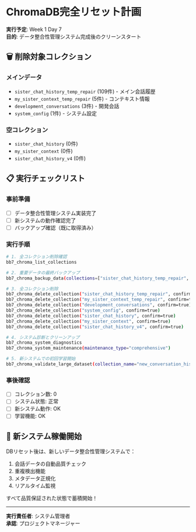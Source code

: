 # ChromaDB完全リセット計画

**実行予定**: Week 1 Day 7  
**目的**: データ整合性管理システム完成後のクリーンスタート

## 🗑️ **削除対象コレクション**

### **メインデータ**
- `sister_chat_history_temp_repair` (109件) - メイン会話履歴
- `my_sister_context_temp_repair` (5件) - コンテキスト情報
- `development_conversations` (3件) - 開発会話
- `system_config` (1件) - システム設定

### **空コレクション**
- `sister_chat_history` (0件)
- `my_sister_context` (0件) 
- `sister_chat_history_v4` (0件)

## 📋 **実行チェックリスト**

### **事前準備**
- [ ] データ整合性管理システム実装完了
- [ ] 新システムの動作確認完了
- [ ] バックアップ確認（既に取得済み）

### **実行手順**
```bash
# 1. 全コレクション削除確認
bb7_chroma_list_collections

# 2. 重要データの最終バックアップ
bb7_chroma_backup_data(collections=["sister_chat_history_temp_repair", "my_sister_context_temp_repair"])

# 3. 全コレクション削除
bb7_chroma_delete_collection("sister_chat_history_temp_repair", confirm=true)
bb7_chroma_delete_collection("my_sister_context_temp_repair", confirm=true)
bb7_chroma_delete_collection("development_conversations", confirm=true)
bb7_chroma_delete_collection("system_config", confirm=true)
bb7_chroma_delete_collection("sister_chat_history", confirm=true)
bb7_chroma_delete_collection("my_sister_context", confirm=true)
bb7_chroma_delete_collection("sister_chat_history_v4", confirm=true)

# 4. システム診断とクリーンアップ
bb7_chroma_system_diagnostics
bb7_chroma_system_maintenance(maintenance_type="comprehensive")

# 5. 新システムでの初回学習開始
bb7_chroma_validate_large_dataset(collection_name="new_conversation_history")
```

### **事後確認**
- [ ] コレクション数: 0
- [ ] システム状態: 正常
- [ ] 新システム動作: OK
- [ ] 学習機能: OK

## 🎯 **新システム稼働開始**

DBリセット後は、新しいデータ整合性管理システムで：
1. 会話データの自動品質チェック
2. 重複検出機能
3. メタデータ正規化
4. リアルタイム監視

すべて品質保証された状態で蓄積開始！

---
**実行責任者**: システム管理者  
**承認**: プロジェクトマネージャー
